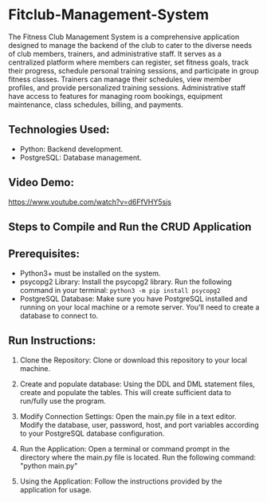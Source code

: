 # Fitclub-Management-System

The Fitness Club Management System is a comprehensive application designed to manage the backend of the club to cater to the diverse needs of club members, trainers, and administrative staff. It serves as a centralized platform where members can register, set fitness goals, track their progress, schedule personal training sessions, and participate in group fitness classes. Trainers can manage their schedules, view member profiles, and provide personalized training sessions. Administrative staff have access to features for managing room bookings, equipment maintenance, class schedules, billing, and payments.

## Technologies Used:
- Python: Backend development.
- PostgreSQL: Database management.

## Video Demo:
https://www.youtube.com/watch?v=d6FfVHY5sjs

## Steps to Compile and Run the CRUD Application

## Prerequisites:
- Python3+ must be installed on the system.
- psycopg2 Library: Install the psycopg2 library. Run the following command in your terminal: ```python3 -m pip install psycopg2```
- PostgreSQL Database: Make sure you have PostgreSQL installed and running on your local machine or a remote server. You'll need to create a database to connect to.

## Run Instructions:
1. Clone the Repository: Clone or download this repository to your local machine.

2. Create and populate database: Using the DDL and DML statement files, create and populate the tables. This will create sufficient data to run/fully use the program.

3. Modify Connection Settings: Open the main.py file in a text editor. Modify the database, user, password, host, and port variables according to your PostgreSQL database configuration.

4. Run the Application: Open a terminal or command prompt in the directory where the main.py file is located. Run the following command: "python main.py"

5. Using the Application: Follow the instructions provided by the application for usage.
